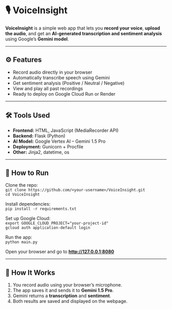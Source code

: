 # 🎙️ VoiceInsight

**VoiceInsight** is a simple web app that lets you **record your voice**, **upload the audio**, and get an **AI-generated transcription and sentiment analysis** using Google’s **Gemini model**.

---

## ⚙️ Features
- Record audio directly in your browser  
- Automatically transcribe speech using Gemini  
- Get sentiment analysis (Positive / Neutral / Negative)  
- View and play all past recordings  
- Ready to deploy on Google Cloud Run or Render  

---

## 🛠️ Tools Used
- **Frontend:** HTML, JavaScript (MediaRecorder API)  
- **Backend:** Flask (Python)  
- **AI Model:** Google Vertex AI – Gemini 1.5 Pro  
- **Deployment:** Gunicorn + Procfile  
- **Other:** Jinja2, datetime, os  

---

## 🚀 How to Run
Clone the repo:  
`git clone https://github.com/<your-username>/VoiceInsight.git`  
`cd VoiceInsight`

Install dependencies:  
`pip install -r requirements.txt`

Set up Google Cloud:  
`export GOOGLE_CLOUD_PROJECT="your-project-id"`  
`gcloud auth application-default login`

Run the app:  
`python main.py`

Open your browser and go to **http://127.0.0.1:8080**

---

## 🧠 How It Works
1. You record audio using your browser’s microphone.  
2. The app saves it and sends it to **Gemini 1.5 Pro**.  
3. Gemini returns a **transcription** and **sentiment**.  
4. Both results are saved and displayed on the webpage.
